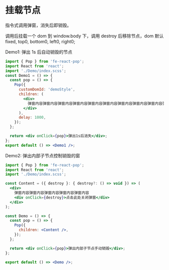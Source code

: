 # 挂载节点

指令式调用弹窗，消失后即销毁。

调用后挂载一个 dom 到 window.body 下，调用 destroy 后移除节点，dom 默认 fixed, top0, bottom0, left0, right0;

Demo1: 弹出 1s 后自动销毁的节点

<!-- <code src="./Demo/demo1.tsx"></code> -->

```jsx
import { Pop } from 'fe-react-pop';
import React from 'react';
import './Demo/index.scss';
const Demo1 = () => {
  const pop = () => {
    Pop({
      customDomId: 'demoStyle',
      children: (
        <div>
          弹窗内容弹窗内容弹窗内容弹窗内容弹窗内容弹窗内容弹窗内容弹窗内容弹窗内容弹窗内容
        </div>
      ),
      delay: 1000,
    });
  };

  return <div onClick={pop}>弹出1s后消失</div>;
};
export default () => <Demo1 />;
```

Demo2: 弹出内部子节点控制销毁的窗

```jsx
import { Pop } from 'fe-react-pop';
import React from 'react';
import './Demo/index.scss';

const Content = ({ destroy }: { destroy?: () => void }) => (
  <div>
    弹窗内容弹窗内容弹窗内容弹窗内容弹窗内容
    <div onClick={destroy}>点击此处关闭弹窗</div>
  </div>
);

const Demo = () => {
  const pop = () => {
    Pop({
      children: <Content />,
    });
  };

  return <div onClick={pop}>弹出内部子节点手动销毁</div>;
};

export default () => <Demo />;
```

<!-- <API id="IPopFunction"></API> -->
